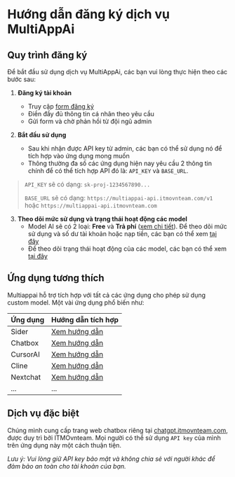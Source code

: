 # Hướng dẫn đăng ký dịch vụ MultiAppAi

## Quy trình đăng ký

Để bắt đầu sử dụng dịch vụ MultiAppAi, các bạn vui lòng thực hiện theo các bước sau:

1. **Đăng ký tài khoản**

   - Truy cập [form đăng ký](https://forms.gle/knjWfYPLjtVVLR8Z9)
   - Điền đầy đủ thông tin cá nhân theo yêu cầu
   - Gửi form và chờ phản hồi từ đội ngũ admin

2. **Bắt đầu sử dụng**
   - Sau khi nhận được API key từ admin, các bạn có thể sử dụng nó để tích hợp vào ứng dụng mong muốn
   - Thông thường đa số các ứng dụng hiện nay yêu cầu 2 thông tin chính để có thể tích hợp API đó là: `API_KEY` và `BASE_URL`.

> `API_KEY` sẽ có dạng: `sk-proj-1234567890...`
>
> `BASE_URL` sẽ có dạng: `https://multiappai-api.itmovnteam.com/v1` hoặc `https://multiappai-api.itmovnteam.com`

3. **Theo dõi mức sử dụng và trạng thái hoạt động các model**
   - Model AI sẽ có 2 loại: **Free** và **Trả phí** ([xem chi tiết](/pages/pricing/pricing)). Để theo dõi mức sử dụng và số dư tài khoản hoặc nạp tiền, các bạn có thể xem [tại đây](/pages/pricing/recharged)
   - Để theo dõi trạng thái hoạt động của các model, các bạn có thể xem [tại đây](/pages/guide/modelstatus)

## Ứng dụng tương thích

Multiappai hỗ trợ tích hợp với tất cả các ứng dụng cho phép sử dụng custom model.
Một vài ứng dụng phổ biến như:

| Ứng dụng | Hướng dẫn tích hợp                                                         |
| -------- | -------------------------------------------------------------------------- |
| Sider    | [Xem hướng dẫn](https://multiappai.itmovnteam.com)                         |
| Chatbox  | [Xem hướng dẫn](https://multiappai.itmovnteam.com)                         |
| CursorAI | [Xem hướng dẫn](https://github.com/bilal77511/custom-models-in-cursor-IDE) |
| Cline    | [Xem hướng dẫn](https://multiappai.itmovnteam.com)                         |
| Nextchat | [Xem hướng dẫn](https://multiappai.itmovnteam.com)                         |
| ...      | ...                                                                        |

## Dịch vụ đặc biệt

Chúng mình cung cấp trang web chatbox riêng tại [chatgpt.itmovnteam.com](https://chatgpt.itmovnteam.com), được duy trì bởi ITMOvnteam. Mọi người có thể sử dụng `API key` của mình trên ứng dụng này một cách thuận tiện.

_Lưu ý: Vui lòng giữ API key bảo mật và không chia sẻ với người khác để đảm bảo an toàn cho tài khoản của bạn._
